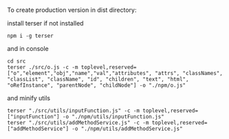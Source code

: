 To create production version in dist directory:

install terser if not installed
```
npm i -g terser 
```

and in console

```
cd src
terser ./src/o.js -c -m toplevel,reserved=["o","element","obj","name","val","attributes", "attrs", "classNames", "classList", "className", "id", "children", "text", "html", "oRefInstance", "parentNode", "childNode"] -o "./npm/o.js"
```
and minify utils
```
terser "./src/utils/inputFunction.js" -c -m toplevel,reserved=["inputFunction"] -o "./npm/utils/inputFunction.js"
terser "./src/utils/addMethodService.js" -c -m toplevel,reserved=["addMethodService"] -o "./npm/utils/addMethodService.js"
```
